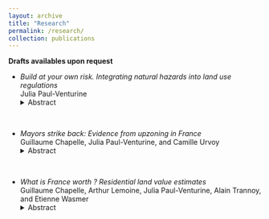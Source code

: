 ```yaml
---
layout: archive
title: "Research"
permalink: /research/
collection: publications
---
```


**Drafts availables upon request**

- *Build at your own risk. Integrating natural hazards into land use regulations* \
  Julia Paul-Venturine 
  <details>
  <summary> Abstract </summary>
    Insurance coverage provides little incentive for households to adapt their dwellings to the natural risks to which they are exposed. This paper studies the housing market impacts of regulations that  limit development in at-risk areas and mandate protective building norms. Using a novel national dataset and variation in the timing and spatial scope of policy implementation, I provide evidence that these regulations initially strongly limit new housing supply, but the long-term decrease in quantities is modest as the supply elasticity increases. I further show that with full insurance coverage, households do not value adaptation but still negatively value living in risky locations, which evidences risk aversion against natural hazards. 

<br>

- *Mayors strike back: Evidence from upzoning in France* \
  Guillaume Chapelle, Julia Paul-Venturine, and Camille Urvoy   
  <details>
  <summary> Abstract </summary>
   To address rising housing prices, national governments have increasingly sought to relax local land use rules through “upzoning” reforms. Yet the effectiveness of such top-down policies remains uncertain. This paper examines the impact of a reform in France that abolished floor area ratios (FAR) from unique zoning data in the Paris Urban area. We exploit within-municipality variation in pre-reform FAR coverage through a difference-in-differences strategy. We show that local governments responded by tightening other regulatory tools, such as maximum heights and building coverage ratios, and increasing permit refusals. These countervailing responses undermined the deregulatory intent of the reform, resulting in negligible effects on real estate markets. Our findings highlight the political and institutional limits of central government efforts to override local zoning decisions.

<br>

- *What is France worth ? Residential land value estimates* \
  Guillaume Chapelle, Arthur Lemoine, Julia Paul-Venturine, Alain Trannoy, and Etienne Wasmer  
  <details>
  <summary> Abstract </summary>
    This paper provides a new methodology to estimate the value of residential land at the local level. We assemble a unique, quasi-exhaustive dataset of land transactions across metropolitan France from 2010 to 2019, covering both single-family and multi-family developments. We document a striking divergence in land price dynamics: multi-family land prices grew five times faster than single-family land prices. We develop two families of predictive models, namely hedonic regressions and machine learning algorithms. Hedonic regressions show more credible aggregated and microeconomic results, despite worse predictive performance on multi-family markets.

 <br>
